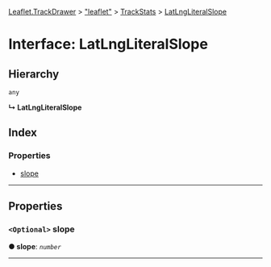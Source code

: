 [Leaflet.TrackDrawer](../README.md) > ["leaflet"](../modules/_leaflet_.md) > [TrackStats](../modules/_leaflet_.trackstats.md) > [LatLngLiteralSlope](../interfaces/_leaflet_.trackstats.latlngliteralslope.md)

# Interface: LatLngLiteralSlope

## Hierarchy

 `any`

**↳ LatLngLiteralSlope**

## Index

### Properties

* [slope](_leaflet_.trackstats.latlngliteralslope.md#slope)

---

## Properties

<a id="slope"></a>

### `<Optional>` slope

**● slope**: *`number`*

___

